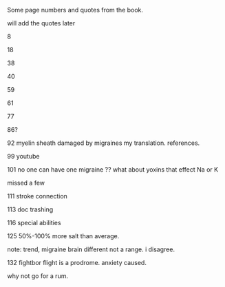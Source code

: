 
Some page numbers and quotes from the book.

will add the quotes later

8


18


38

40




59



61



77



86?

92 myelin sheath damaged by migraines my translation. references.


99 youtube



101 no one can have one migraine ?? what about yoxins that effect Na or K




missed a few


111 stroke connection

113 doc trashing


116 special abilities


125 50%-100% more salt than average.


note: trend, migraine brain different not a range. i disagree.



132  fightbor flight is a prodrome. anxiety caused.

why not go for a rum.










